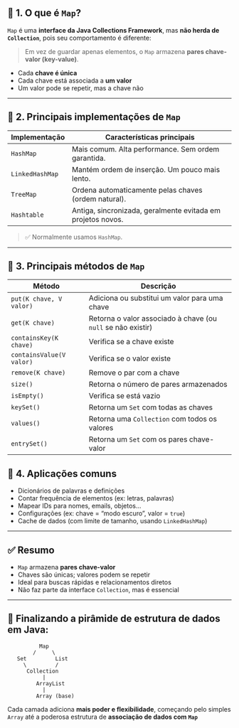 ## 🔹 1. O que é `Map`?

`Map` é uma **interface da Java Collections Framework**, mas **não herda de `Collection`**, pois seu comportamento é diferente:

> Em vez de guardar apenas elementos, o `Map` armazena **pares chave-valor (key-value)**.

* Cada **chave é única**
* Cada chave está associada a **um valor**
* Um valor pode se repetir, mas a chave não

---

## 🔹 2. Principais implementações de `Map`

| Implementação   | Características principais                                  |
| --------------- | ----------------------------------------------------------- |
| `HashMap`       | Mais comum. Alta performance. Sem ordem garantida.          |
| `LinkedHashMap` | Mantém ordem de inserção. Um pouco mais lento.              |
| `TreeMap`       | Ordena automaticamente pelas chaves (ordem natural).        |
| `Hashtable`     | Antiga, sincronizada, geralmente evitada em projetos novos. |

> ✅ Normalmente usamos `HashMap`.

---

## 🔹 3. Principais métodos de `Map`

| Método                   | Descrição                                                    |
| ------------------------ | ------------------------------------------------------------ |
| `put(K chave, V valor)`  | Adiciona ou substitui um valor para uma chave                |
| `get(K chave)`           | Retorna o valor associado à chave (ou `null` se não existir) |
| `containsKey(K chave)`   | Verifica se a chave existe                                   |
| `containsValue(V valor)` | Verifica se o valor existe                                   |
| `remove(K chave)`        | Remove o par com a chave                                     |
| `size()`                 | Retorna o número de pares armazenados                        |
| `isEmpty()`              | Verifica se está vazio                                       |
| `keySet()`               | Retorna um `Set` com todas as chaves                         |
| `values()`               | Retorna uma `Collection` com todos os valores                |
| `entrySet()`             | Retorna um `Set` com os pares chave-valor                    |


## 🔹 4. Aplicações comuns

* Dicionários de palavras e definições
* Contar frequência de elementos (ex: letras, palavras)
* Mapear IDs para nomes, emails, objetos...
* Configurações (ex: chave = “modo escuro”, valor = `true`)
* Cache de dados (com limite de tamanho, usando `LinkedHashMap`)

---

## ✅ Resumo

* `Map` armazena **pares chave-valor**
* Chaves são únicas; valores podem se repetir
* Ideal para buscas rápidas e relacionamentos diretos
* Não faz parte da interface `Collection`, mas é essencial

---

## 📌 Finalizando a pirâmide de estrutura de dados em Java:

```
          Map
        /     \
   Set         List
     \         /
      Collection
           |
         ArrayList
           |
         Array (base)
```

Cada camada adiciona **mais poder e flexibilidade**, começando pelo simples `Array` até a poderosa estrutura de **associação de dados com `Map`**